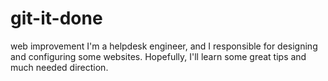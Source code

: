 # git-it-done
web improvement
I'm a helpdesk engineer, and I responsible for designing and configuring some websites.
Hopefully, I'll learn some great tips and much needed direction.
